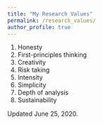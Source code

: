 ```yaml
---
title: "My Research Values"
permalink: /research_values/
author_profile: true
---
```


1. Honesty
1. First-principles thinking
1. Creativity
1. Risk taking
1. Intensity
1. Simplicity
1. Depth of analysis
1. Sustainability

Updated June 25, 2020.